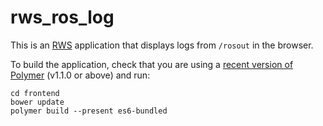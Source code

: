 # rws_ros_log

This is an [RWS](https://github.com/hcrlab/rws) application that displays logs from `/rosout` in the browser.

To build the application, check that you are using a [recent version of Polymer](https://www.polymer-project.org/2.0/start/install-2-0) (v1.1.0 or above) and run:
```
cd frontend
bower update
polymer build --present es6-bundled
```
